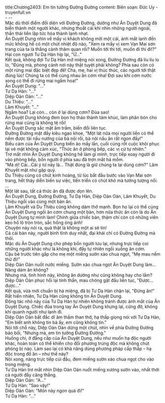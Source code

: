 title:Chương2403: Em tin tưởng Đường Đường
content:
Biên soạn: Đức Uy - truyenfull.vn<br>- --<br>Mặc dù thời điểm đối diện với Đường Đường, dường như Ân Duyệt Dung đã biến thành một người khác, nhưng thoắt cái khi nhìn những người ngoài, thần thái liền lập tức hóa thành lạnh nhạt.<br>Ân Duyệt Dung nhìn về mấy vị khách không mời một cái, ánh mắt lạnh đến mức không hề có một chút nhiệt độ nào, "Xem ra mấy vị xem Vạn Mai sơn trang của ta là thắng cảnh thăm quan rồi? Muốn tới thì tới, muốn đi thì đi!?"<br>Hai con ngươi Tư Dạ Hàn híp lại, "Ừ..."<br>Kết quả, không đợi Tư Dạ Hàn mở miệng nói xong, Đường Đường đã líu líu lo lo, "Đúng mà, phong cảnh nơi này thật tuyệt phải không? Phía sau còn có một rừng mai đặc biệt đẹp đẽ! Cha, mẹ, hai vị thúc thúc, các người tới thật đúng lúc! Chúng ta có thể cùng nhau ăn cơm nha! Đợi sau khi cơm nước xong có thể đi rừng mai ngắm hoa!"<br>Ân Duyệt Dung: "..."<br>Tư Dạ Hàn: "..."<br>Diệp Oản Oản: "..."<br>Du Thiệu: "..."<br>Lâm Khuyết: "..."<br>Ngắm hoa? Lại còn... còn ở lại dùng cơm? Đùa sao!<br>Ân Duyệt Dung không đem bọn họ tháo thành tám khúc, làm phân bón cho rừng mai cũng là không tệ rồi!<br>Ân Duyệt Dung sắc mặt âm trầm, biến đổi liên tục.<br>Đường Đường mặt đầy kiêu ngạo khoe, "Một lát nữa mọi người liền có thể nếm được tài nấu nướng của bà nội rồi, bà nội nấu ăn rất ngon đấy!"<br>Biểu cảm của Ân Duyệt Dung biến ảo mấy lần, cuối cùng rốt cuộc khôi phục lại vẻ mặt không cảm xúc, "Thức ăn ở phòng bếp, các vị cứ tự nhiên."<br>Trơ mắt nhìn Ân Duyệt Dung không hề làm gì mình, trực tiếp xoay người đi vào phòng bếp, bốn người ở phía sau đã trợn mắt há mồm.<br>"Má ơi! Cái...Cái ý tứ này là... Thật đúng là giữ chúng ta lại dùng cơm?" Lâm Khuyết mặt như gặp quỷ.<br>Du Thiệu cũng có chút kinh hoảng, từ lúc bắt đầu bước vào Vạn Mai sơn trang, hết thảy diễn biến sự việc, tiến triển có chút khó mà tưởng tượng nổi.<br>...<br>Một lát sau, tất cả thức ăn đã được dọn lên.<br>Ân Duyệt Dung, Đường Đường, Tư Dạ Hàn, Diệp Oản Oản, Lâm Khuyết, Du Thiệu ngồi vào cùng một bàn ăn.<br>Lâm Khuyết và Du Thiệu cũng không dám thở mạnh. Bọn họ lại có thể cùng Ân Duyệt Dung ngồi ăn cơm chung một bàn, hơn nữa thức ăn còn là do Ân Duyệt Dung tự mình làm! Chính giữa chiếc bàn, thậm chí còn có những viên kẹo hồ lô tròn tròn, sắc hồng óng ánh!<br>Chuyện này nói ra, quả thật là không một ai sẽ tin!<br>Cả cái bàn này, người bình tĩnh duy nhất, đại khái chỉ có Đường Đường mà thôi.<br>Mặc dù Ân Duyệt Dung cho phép bốn người lưu lại, nhưng trực tiếp coi những người khác như là không khí, đầy tự nhiên ngồi xuống ăn cơm.<br>Cậu bé trước tiên gắp cho mẹ một miếng sườn xào chua ngọt, "Mẹ mau nếm thử đi!"<br>Diệp Oản Oản nuốt nước miếng. Sườn xào chua ngọt Ân Duyệt Dung làm...<br>Nàng dám ăn không?<br>Nhưng mà, tình hình này, không ăn dường như cũng không hay cho lắm?<br>Diệp Oản Oản phục hồi lại tinh thần, mau chóng gật đầu liên tục, "Được... được..."<br>Kết quả, vừa mới chuẩn bị há miệng, đã bị Tư Dạ Hàn chặn lại, "Đừng ăn!"<br>Rất hiển nhiên, Tư Dạ Hàn cũng không tin Ân Duyệt Dung.<br>Động tác nhỏ này của Tư Dạ Hàn tự nhiên không tránh được ánh mắt của Ân Duyệt Dung. Chiếc đũa trong tay Ân Duyệt Dung khựng lại, cứng đờ, không khí quanh người như lạnh đi.<br>Diệp Oản Oản bất đắc dĩ âm thầm than thở, hạ thấp giọng nói với Tư Dạ Hàn, "Em biết anh không tin bà ấy, em cũng không tin."<br>Nói tới chỗ này, Diệp Oản Oản dừng một chút, nhìn về phía Đường Đường bảo bối, "Nhưng mà, em tin tưởng Đường Đường."<br>Huống chi, ở đẳng cấp của Ân Duyệt Dung, nếu như muốn hạ độc người khác, hoàn toàn có thể khiến cho đối phương trúng độc mà không chút phòng bị nào. Làm sao lại có khả năng dùng phương pháp cấp thấp – hạ độc trong đồ ăn – như thế này?<br>Nói xong, nàng trực tiếp cúi đầu, đem miếng sườn xào chua ngọt cho vào trong miệng.<br>Tư Dạ Hàn trơ mắt nhìn Diệp Oản Oản nuốt miếng xương sườn vào, nhất thời cả người đầy căng thẳng.<br>Diệp Oản Oản: "A..."<br>Tư Dạ Hàn: "Sao vậy!"<br>Diệp Oản Oản: "Món này ngon quá đi!"<br>Tư Dạ Hàn: "..."
